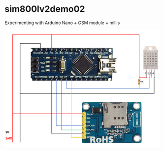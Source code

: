 # sim800lv2demo02
Experimenting with Arduino Nano + GSM module + millis

![alt text](https://github.com/DmitryLapshov/sim800lv2demo02/blob/main/ArduinoNanoSIM800L_RST_DHT.png)
